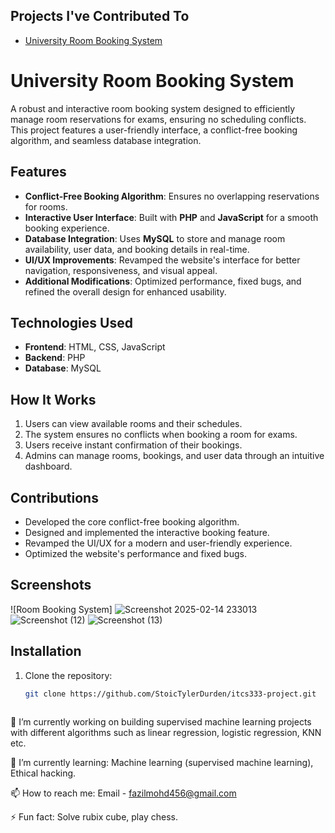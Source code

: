 ## Projects I've Contributed To
- [University Room Booking System](https://github.com/StoicTylerDurden/itcs333-project.git)
# University Room Booking System

A robust and interactive room booking system designed to efficiently manage room reservations for exams, ensuring no scheduling conflicts. This project features a user-friendly interface, a conflict-free booking algorithm, and seamless database integration.

## Features
- **Conflict-Free Booking Algorithm**: Ensures no overlapping reservations for rooms.
- **Interactive User Interface**: Built with **PHP** and **JavaScript** for a smooth booking experience.
- **Database Integration**: Uses **MySQL** to store and manage room availability, user data, and booking details in real-time.
- **UI/UX Improvements**: Revamped the website's interface for better navigation, responsiveness, and visual appeal.
- **Additional Modifications**: Optimized performance, fixed bugs, and refined the overall design for enhanced usability.

## Technologies Used
- **Frontend**: HTML, CSS, JavaScript
- **Backend**: PHP
- **Database**: MySQL

## How It Works
1. Users can view available rooms and their schedules.
2. The system ensures no conflicts when booking a room for exams.
3. Users receive instant confirmation of their bookings.
4. Admins can manage rooms, bookings, and user data through an intuitive dashboard.

## Contributions
- Developed the core conflict-free booking algorithm.
- Designed and implemented the interactive booking feature.
- Revamped the UI/UX for a modern and user-friendly experience.
- Optimized the website's performance and fixed bugs.

## Screenshots
![Room Booking System]
![Screenshot 2025-02-14 233013](https://github.com/user-attachments/assets/966a9a9e-4038-4354-91cb-652e27bdf35c)
![Screenshot (12)](https://github.com/user-attachments/assets/56642dbc-7390-4742-a3c4-bd628bc0e086)
![Screenshot (13)](https://github.com/user-attachments/assets/7057a637-34f2-4ade-afdf-a3584684bff0)



## Installation
1. Clone the repository:
   ```bash
   git clone https://github.com/StoicTylerDurden/itcs333-project.git



🔭 I’m currently working on building supervised machine learning projects with different algorithms such as linear regression, logistic regression, KNN etc.

🌱 I’m currently learning: Machine learning (supervised machine learning), Ethical hacking.


📫 How to reach me: Email - fazilmohd456@gmail.com

⚡ Fun fact: Solve rubix cube, play chess.

